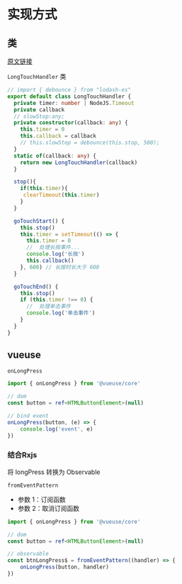 # 实现方式

## 类

[原文链接](https://blog.csdn.net/sunny123x/article/details/107002521)

`LongTouchHandler` 类

```ts
// import { debounce } from "lodash-es"
export default class LongTouchHandler {
  private timer: number | NodeJS.Timeout
  private callback
  // slowStop:any;
  private constructor(callback: any) {
    this.timer = 0
    this.callback = callback
    // this.slowStop = debounce(this.stop, 500);
  }
  static of(callback: any) {
    return new LongTouchHandler(callback)
  }

  stop(){
    if(this.timer){
     clearTimeout(this.timer)
    }
  }

  goTouchStart() {
    this.stop()
    this.timer = setTimeout(() => {
      this.timer = 0
      //  处理长按事件...
      console.log('长按')
      this.callback()
    }, 600) // 长按时长大于 600
  }

  goTouchEnd() {
    this.stop()
    if (this.timer !== 0) {
      //  处理单击事件
      console.log('单击事件')
    }
  }
}
```

## vueuse

`onLongPress`

```ts
import { onLongPress } from '@vueuse/core'

// dom
const button = ref<HTMLButtonElement>(null)

// bind event
onLongPress(button, (e) => {
	console.log('event', e)
})
```

### 结合Rxjs

将 longPress 转换为 Observable

`fromEventPattern`

 - 参数 1：订阅函数
 - 参数 2：取消订阅函数

```ts
import { onLongPress } from '@vueuse/core'

// dom
const button = ref<HTMLButtonElement>(null)

// observable
const btnLongPress$ = fromEventPattern((handler) => {
	onLongPress(button, handler)	
}) 
```
